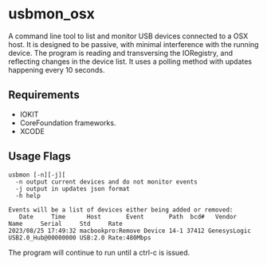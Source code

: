 # usbmon_osx

A command line tool to list and monitor USB devices connected to a OSX host.  It is designed to be passive, with
minimal interference with the running device.  The program is reading and transversing the IORegistry,
and reflecting changes in the device list.  It uses a polling method with updates happening every 10 seconds.

## Requirements
* IOKIT
* CoreFoundation frameworks.
* XCODE

## Usage Flags
```
usbmon [-n][-j][
  -n output current devices and do not monitor events
  -j output in updates json format
  -h help

Events will be a list of devices either being added or removed:
   Date     Time      Host       Event       Path  bcd#   Vendor       Name     Serial     Std     Rate 
2023/08/25 17:49:32 macbookpro:Remove Device 14-1 37412 GenesysLogic USB2.0_Hub@00000000 USB:2.0 Rate:480Mbps
```

The program will continue to run until a ctrl-c is issued.
